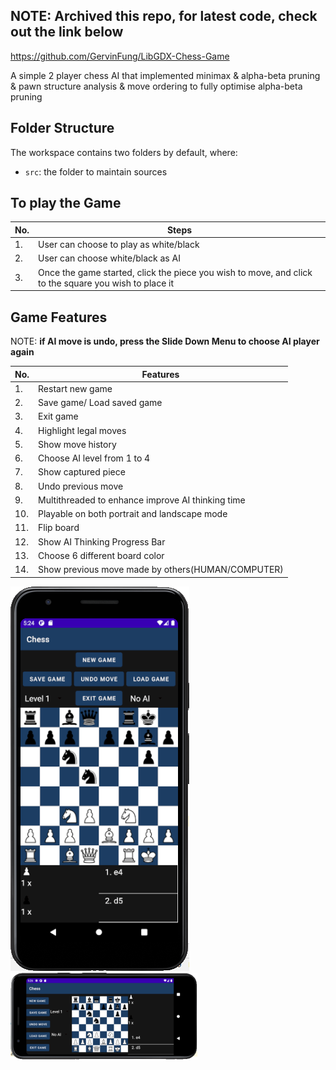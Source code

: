 ## NOTE: **Archived this repo, for latest code, check out the link below**

https://github.com/GervinFung/LibGDX-Chess-Game


A simple 2 player chess AI that implemented minimax & alpha-beta pruning & pawn structure analysis & move ordering to fully optimise alpha-beta pruning

## Folder Structure

The workspace contains two folders by default, where:

- `src`: the folder to maintain sources

## To play the Game

No. | Steps
--- | ----
1.| User can choose to play as white/black
2.| User can choose white/black as AI
3.| Once the game started, click the piece you wish to move, and click to the square you wish to place it

## Game Features

NOTE: **if AI move is undo, press the Slide Down Menu to choose AI player again**

No. | Features
--- | ----
1.| Restart new game
2.| Save game/ Load saved game
3.| Exit game
4.| Highlight legal moves
5.| Show move history
6.| Choose AI level from 1 to 4
7.| Show captured piece
8.| Undo previous move
9.| Multithreaded to enhance improve AI thinking time
10.| Playable on both portrait and landscape mode
11.| Flip board
12.| Show AI Thinking Progress Bar
13.| Choose 6 different board color
14.| Show previous move made by others(HUMAN/COMPUTER)

![portrait sample](portrait.png)
![landscape sample](landscape.png)
